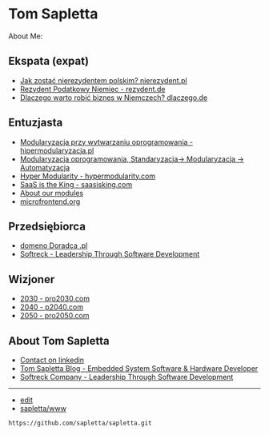 # Tom Sapletta

About Me:

## Ekspata (expat)


+ [Jak zostać nierezydentem polskim?  nierezydent.pl](https://www.nierezydent.pl/)
+ [Rezydent Podatkowy Niemiec - rezydent.de](https://www.rezydent.de/)
+ [Dlaczego warto robić biznes w Niemczech?  dlaczego.de](https://www.dlaczego.de/)


## Entuzjasta

+ [Modularyzacja przy wytwarzaniu oprogramowania - hipermodularyzacja.pl](https://www.hipermodularyzacja.pl/)
+ [Modularyzacja oprogramowania, Standaryzacja-> Modularyzacja -> Automatyzacja](https://www.modularyzacja.pl/)
+ [Hyper Modularity - hypermodularity.com](https://www.hypermodularity.com/)
+ [SaaS is the King - saasisking.com](https://www.saasisking.com/)
+ [About our modules](https://modules.webstream.dev)
+ [microfrontend.org](https://microfrontend/org) 


## Przedsiębiorca

+ [domeno Doradca .pl](https://www.domenodoradca.pl/)
+ [Softreck - Leadership Through Software Development](https://softreck.com/)



## Wizjoner

+ [2030 - pro2030.com](https://www.pro2030.com/#/)
+ [2040 - p2040.com](https://www.p2040.com/#/)
+ [2050 - pro2050.com](https://www.pro2050.com/#/)





## About Tom Sapletta

+ [Contact on linkedin](https://www.linkedin.com/in/tom-sapletta-com/)
+ [Tom Sapletta Blog - Embedded System Software & Hardware Developer](https://tom.sapletta.com/)
+ [Softreck Company - Leadership Through Software Development](https://softreck.com/)



---
+ [edit](https://github.com/sapletta/sapletta/edit/main/README.md)
+ [sapletta/www](https://github.com/sapletta/sapletta)
```
https://github.com/sapletta/sapletta.git
```
